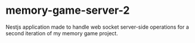 # memory-game-server-2
Nestjs application made to handle web socket server-side operations for a second iteration of my memory game project.
